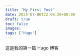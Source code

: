 ```yaml
---
title: "My First Post"
date: 2025-07-06T22:08:26+08:00
draft: true
toc: false
images:
tags: ["Hugo"]
---
```


这是我的第一篇 Hugo 博客
